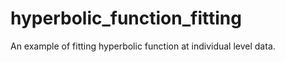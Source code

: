 # hyperbolic_function_fitting
An example of fitting hyperbolic function at individual level data.
<a proper description is to be added>
